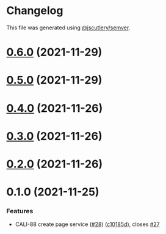 # Changelog

This file was generated using [@jscutlery/semver](https://github.com/jscutlery/semver).

# [0.6.0](https://github.com/tractr/cali/compare/v0.5.0...v0.6.0) (2021-11-29)



# [0.5.0](https://github.com/tractr/cali/compare/v0.4.0...v0.5.0) (2021-11-29)



# [0.4.0](https://github.com/tractr/cali/compare/v0.3.0...v0.4.0) (2021-11-26)



# [0.3.0](https://github.com/tractr/cali/compare/v0.2.0...v0.3.0) (2021-11-26)



# [0.2.0](https://github.com/tractr/cali/compare/v0.1.0...v0.2.0) (2021-11-26)



# 0.1.0 (2021-11-25)


### Features

* CALI-88 create page service ([#28](https://github.com/tractr/cali/issues/28)) ([c10185d](https://github.com/tractr/cali/commit/c10185dde8c353ea924d056b5868dff8871a4235)), closes [#27](https://github.com/tractr/cali/issues/27)
